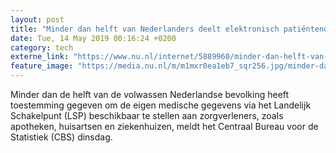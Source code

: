 ```yaml
---
layout: post
title: "Minder dan helft van Nederlanders deelt elektronisch patiëntendossier"
date: Tue, 14 May 2019 00:16:24 +0200
category: tech
externe_link: "https://www.nu.nl/internet/5889960/minder-dan-helft-van-nederlanders-deelt-elektronisch-patientendossier.html"
feature_image: "https://media.nu.nl/m/m1mxr0ea1eb7_sqr256.jpg/minder-dan-helft-van-nederlanders-deelt-elektronisch-patientendossier.jpg"
---
```


Minder dan de helft van de volwassen Nederlandse bevolking heeft toestemming gegeven om de eigen medische gegevens via het Landelijk Schakelpunt (LSP) beschikbaar te stellen aan zorgverleners, zoals apotheken, huisartsen en ziekenhuizen, meldt het Centraal Bureau voor de Statistiek (CBS) dinsdag.
